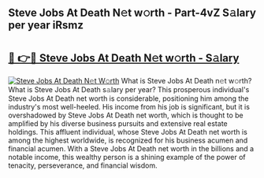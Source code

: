 ## Steve Jobs At Death N𝚎t w𝚘rth - Part-4vZ S𝚊lary per year iRsmz

# <h2><a href="http://gc1iiz.nevu.top/?p=Steve+Jobs+At+Death">🔗 👉🔴 Steve Jobs At Death N𝚎t w𝚘rth - S𝚊lary</a></h2>

[![Steve Jobs At Death N𝚎t W𝚘rth](https://i.imgur.com/Oavwk0R.jpeg)](http://gc1iiz.nevu.top/?p=Steve+Jobs+At+Death)
What is Steve Jobs At Death n𝚎t w𝚘rth? What is Steve Jobs At Death s𝚊lary per year?
This prosperous individual's Steve Jobs At Death net worth is considerable, positioning him among the industry's most well-heeled. His income from his job is significant, but it is overshadowed by Steve Jobs At Death net worth, which is thought to be amplified by his diverse business pursuits and extensive real estate holdings. This affluent individual, whose Steve Jobs At Death net worth is among the highest worldwide, is recognized for his business acumen and financial acumen. With a Steve Jobs At Death net worth in the billions and a notable income, this wealthy person is a shining example of the power of tenacity, perseverance, and financial wisdom.
